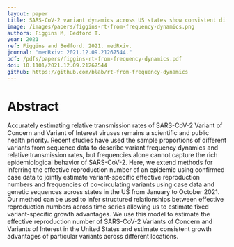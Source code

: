 ```yaml
---
layout: paper
title: SARS-CoV-2 variant dynamics across US states show consistent differences in effective reproduction numbers
image: /images/papers/figgins-rt-from-frequency-dynamics.png
authors: Figgins M, Bedford T.
year: 2021
ref: Figgins and Bedford. 2021. medRxiv.
journal: "medRxiv: 2021.12.09.21267544."
pdf: /pdfs/papers/figgins-rt-from-frequency-dynamics.pdf
doi: 10.1101/2021.12.09.21267544
github: https://github.com/blab/rt-from-frequency-dynamics
---
```


# Abstract

Accurately estimating relative transmission rates of SARS-CoV-2 Variant of Concern and Variant of Interest viruses remains a scientific and public health priority. Recent studies have used the sample proportions of different variants from sequence data to describe variant frequency dynamics and relative transmission rates, but frequencies alone cannot capture the rich epidemiological behavior of SARS-CoV-2. Here, we extend methods for inferring the effective reproduction number of an epidemic using confirmed case data to jointly estimate variant-specific effective reproduction numbers and frequencies of co-circulating variants using case data and genetic sequences across states in the US from January to October 2021. Our method can be used to infer structured relationships between effective reproduction numbers across time series allowing us to estimate fixed variant-specific growth advantages. We use this model to estimate the effective reproduction number of SARS-CoV-2 Variants of Concern and Variants of Interest in the United States and estimate consistent growth advantages of particular variants across different locations.
